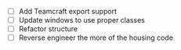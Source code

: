 - [ ] Add Teamcraft export support
- [ ] Update windows to use proper classes
- [ ] Refactor structure
- [ ] Reverse engineer the more of the housing code